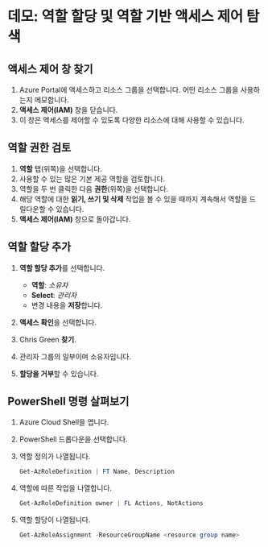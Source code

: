# <a name="demonstration-explore-role-assignments-and-role-based-access-control"></a>데모: 역할 할당 및 역할 기반 액세스 제어 탐색

## <a name="locate-access-control-blade"></a>액세스 제어 창 찾기

1. Azure Portal에 액세스하고 리소스 그룹을 선택합니다. 어떤 리소스 그룹을 사용하는지 메모합니다. 
2. **액세스 제어(IAM)** 창을 닫습니다. 
3. 이 창은 액세스를 제어할 수 있도록 다양한 리소스에 대해 사용할 수 있습니다.

## <a name="review-role-permissions"></a>역할 권한 검토

1. **역할** 탭(위쪽)을 선택합니다.
2. 사용할 수 있는 많은 기본 제공 역할을 검토합니다.
3. 역할을 두 번 클릭한 다음 **권한**(위쪽)을 선택합니다.
4. 해당 역할에 대한 **읽기, 쓰기 및 삭제** 작업을 볼 수 있을 때까지 계속해서 역할을 드릴다운할 수 있습니다.
5. **액세스 제어(IAM)** 창으로 돌아갑니다.

## <a name="add-a-role-assignment"></a>역할 할당 추가

1. **역할 할당 추가**를 선택합니다. 

    + **역할**: *소유자*
    + **Select**: *관리자*
    + 변경 내용을 **저장**합니다. 

2. **액세스 확인**을 선택합니다.
3. Chris Green **찾기**.
4. 관리자 그룹의 일부이며 소유자입니다. 
5. **할당을 거부**할 수 있습니다. 

## <a name="explore-powershell-commands"></a>PowerShell 명령 살펴보기

1. Azure Cloud Shell을 엽니다.
2. PowerShell 드롭다운을 선택합니다.
3. 역할 정의가 나열됩니다.

    ```PowerShell
    Get-AzRoleDefinition | FT Name, Description
    ```

4. 역할에 따른 작업을 나열합니다.

    ```PowerShell
    Get-AzRoleDefinition owner | FL Actions, NotActions
    ```

5. 역할 할당이 나열됩니다.

    ```PowerShell
    Get-AzRoleAssignment -ResourceGroupName <resource group name>
    ```